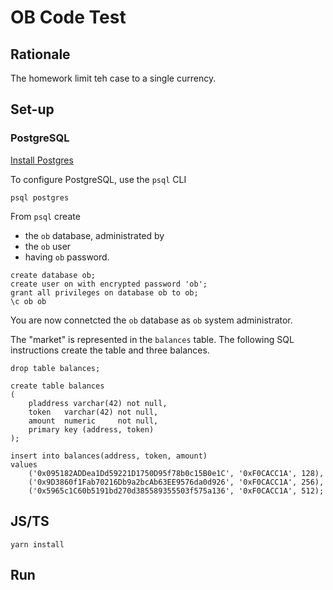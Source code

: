 # OB Code Test

## Rationale

The homework limit teh case to a single currency.

## Set-up

### PostgreSQL

[Install Postgres](https://www.postgresql.org/download/)

To configure PostgreSQL, use the `psql` CLI

```shell
psql postgres
```

From `psql` create
* the `ob` database, administrated by
* the `ob` user
* having `ob` password.

```postgresql
create database ob;
create user on with encrypted password 'ob';
grant all privileges on database ob to ob;
\c ob ob
```

You are now connetcted the `ob` database as `ob` system administrator.

The "market" is represented in the `balances` table.
The following SQL instructions create the table and three balances.

```postgresql
drop table balances;

create table balances
(
    pladdress varchar(42) not null,
    token   varchar(42) not null,
    amount  numeric     not null,
    primary key (address, token)
);

insert into balances(address, token, amount)
values
    ('0x095182ADDea1Dd59221D1750D95f78b0c15B0e1C', '0xF0CACC1A', 128),
    ('0x9D3860f1Fab70216Db9a2bcAb63EE9576da0d926', '0xF0CACC1A', 256),
    ('0x5965c1C60b5191bd270d385589355503f575a136', '0xF0CACC1A', 512);
```


## JS/TS

```shell
yarn install
```

## Run



